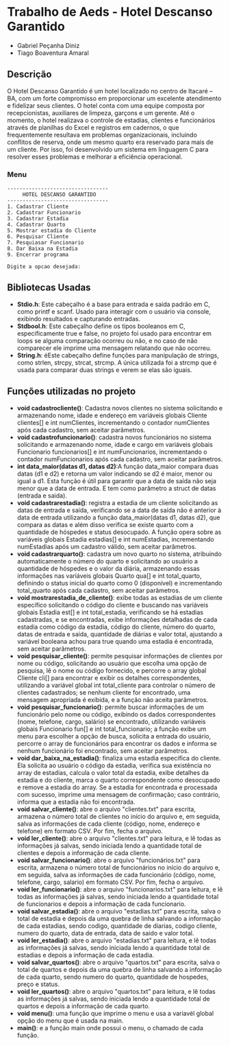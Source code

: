 # Trabalho de Aeds - Hotel Descanso Garantido

* Gabriel Peçanha Diniz
* Tiago Boaventura Amaral
   
## Descrição

O Hotel Descanso Garantido é um hotel localizado no centro de Itacaré – BA, com um forte compromisso em proporcionar um excelente atendimento e fidelizar seus clientes. O hotel conta com uma equipe composta por recepcionistas, auxiliares de limpeza, garçons e um gerente. Até o momento, o hotel realizava o controle de estadias, clientes e funcionários através de planilhas do Excel e registros em cadernos, o que frequentemente resultava em problemas organizacionais, incluindo conflitos de reserva, onde um mesmo quarto era reservado para mais de um cliente. Por isso, foi desenvolvido um sistema em linguagem C para resolver esses problemas e melhorar a eficiência operacional.

### Menu

    ---------------------------------
         HOTEL DESCANSO GARANTIDO
    ---------------------------------
    1. Cadastrar Cliente
    2. Cadastrar Funcionario
    3. Cadastrar Estadia
    4. Cadastrar Quarto
    5. Mostrar estadia do Cliente
    6. Pesquisar Cliente
    7. Pesquiasar Funcionario
    8. Dar Baixa na Estadia
    9. Encerrar programa
    
    Digite a opcao desejada: 

## Bibliotecas Usadas

* **Stdio.h**: Este cabeçalho é a base para entrada e saída padrão em C, como printf e scanf. Usado para interagir com o usuário via console, exibindo resultados e capturando entradas.
* **Stdbool.h**: Este cabeçalho define os tipos booleanos em C, especificamente true e false, no projeto foi usado para encontrar em loops se alguma comparação ocorreu ou não, e no caso de não comparecer ele imprime uma mensagem relatando que não ocorreu.
* **String.h**: éEste cabeçalho define funções para manipulação de strings, como strlen, strcpy, strcat, strcmp. A única utilizada foi a strcmp que é usada para comparar duas strings e verem se elas são iguais.

## Funções utilizadas no projeto

* **void cadastrocliente()**: Cadastra novos clientes no sistema solicitando e armazenando nome, idade e endereço em variáveis globais Cliente clientes[] e int numClientes, incrementando o contador numClientes após cada cadastro, sem aceitar parâmetros.
* **void cadastrofuncionario()**: cadastra novos funcionários no sistema solicitando e armazenando nome, idade e cargo em variáveis globais Funcionario funcionarios[] e int numFuncionarios, incrementando o contador numFuncionarios após cada cadastro, sem aceitar parâmetros.
* **int data_maior(datas d1, datas d2)**:A função data_maior compara duas datas (d1 e d2) e retorna um valor indicando se d2 é maior, menor ou igual a d1. Esta função é útil para garantir que a data de saída não seja menor que a data de entrada. E tem como parâmetro a struct de datas (entrada e saida).
* **void cadastrarestadia()**: registra a estadia de um cliente solicitando as datas de entrada e saída, verificando se a data de saída não é anterior à data de entrada utilizando a função data_maior(datas d1, datas d2), que compara as datas e além disso verifica se existe quarto com a quantidade de hóspedes e status desocupado. A função opera sobre as variáveis globais Estadia estadias[] e int numEstadias, incrementando numEstadias após um cadastro válido, sem aceitar parâmetros.
* **void cadastrarquarto()**:  cadastra um novo quarto no sistema, atribuindo automaticamente o número do quarto e solicitando ao usuário a quantidade de hóspedes e o valor da diária, armazenando essas informações nas variáveis globais Quarto qua[] e int total_quarto, definindo o status inicial do quarto como 0 (disponível) e incrementando total_quarto após cada cadastro, sem aceitar parâmetros.
* **void mostrarestadia_de_cliente()**:  exibe todas as estadias de um cliente específico solicitando o código do cliente e buscando nas variáveis globais Estadia est[] e int total_estadia, verificando se há estadias cadastradas, e se encontradas, exibe informações detalhadas de cada estadia como código da estadia, código do cliente, número do quarto, datas de entrada e saída, quantidade de diárias e valor total, ajustando a variável booleana achou para true quando uma estadia é encontrada, sem aceitar parâmetros.
* **void pesquisar_cliente()**: permite pesquisar informações de clientes por nome ou código, solicitando ao usuário que escolha uma opção de pesquisa, lê o nome ou código fornecido, e percorre o array global Cliente cli[] para encontrar e exibir os detalhes correspondentes, utilizando a variável global int total_cliente para controlar o número de clientes cadastrados; se nenhum cliente for encontrado, uma mensagem apropriada é exibida, e a função não aceita parâmetros.
* **void pesquisar_funcionario()**: permite buscar informações de um funcionário pelo nome ou código, exibindo os dados correspondentes (nome, telefone, cargo, salário) se encontrado, utilizando variáveis globais Funcionario fun[] e int total_funcionario; a função exibe um menu para escolher a opção de busca, solicita a entrada do usuário, percorre o array de funcionários para encontrar os dados e informa se nenhum funcionário foi encontrado, sem aceitar parâmetros.
* **void dar_baixa_na_estadia()**:  finaliza uma estadia específica do cliente. Ela solicita ao usuário o código da estadia, verifica sua existência no array de estadias, calcula o valor total da estadia, exibe detalhes da estadia e do cliente, marca o quarto correspondente como desocupado e remove a estadia do array. Se a estadia for encontrada e processada com sucesso, imprime uma mensagem de confirmação; caso contrário, informa que a estadia não foi encontrada.
* **void salvar_cliente()**: abre o arquivo "clientes.txt" para escrita, armazena o número total de clientes no início do arquivo e, em seguida, salva as informações de cada cliente (código, nome, endereço e telefone) em formato CSV. Por fim, fecha o arquivo.
* **void ler_cliente()**:  abre o arquivo "clientes.txt" para leitura, e lê todas as informações já salvas, sendo iniciada lendo a quantidade total de clientes e depois a informação de cada cliente.
* **void salvar_funcionario()**: abre o arquivo "funcionários.txt" para escrita, armazena o número total de funcionários no início do arquivo e, em seguida, salva as informações de cada funcionário (código, nome, telefone, cargo, salario) em formato CSV. Por fim, fecha o arquivo.
* **void ler_funcionario()**: abre o arquivo "funcionarios.txt" para leitura, e lê todas as informações já salvas, sendo iniciada lendo a quantidade total de funcionarios e depois a informação de cada funcionario.
* **void salvar_estadia()**: abre o arquivo "estadias.txt" para escrita, salva o total de estadia e depois da uma quebra de linha salvando a informação de cada estadias, sendo codigo, quantidade de diarias, codigo cliente, numero do quarto, data de entrada, data de saido e valor total.
* **void ler_estadia()**: abre o arquivo "estadias.txt" para leitura, e lê todas as informações já salvas, sendo iniciada lendo a quantidade total de estadias e depois a informação de cada estadia.
* **void salvar_quartos()**: abre o arquivo "quartos.txt" para escrita, salva o total de quartos e depois da uma quebra de linha salvando a informação de cada quarto, sendo numero do quarto, quantidade de hospedes, preço e status.
* **void ler_quartos()**: abre o arquivo "quartos.txt" para leitura, e lê todas as informações já salvas, sendo iniciada lendo a quantidade total de quartos e depois a informação de cada quarto.
* **void menu()**: uma função que imprime o menu e usa a variavél global opção do menu que é usada na main.
* **main()**: e a função main onde possui o menu, o chamado de cada função.
